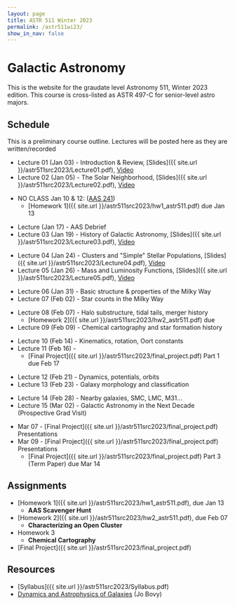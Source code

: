 ```yaml
---
layout: page
title: ASTR 511 Winter 2023
permalink: /astr511wi23/
show_in_nav: false
---
```


# Galactic Astronomy

This is the website for the graudate level Astronomy 511, Winter 2023 edition. This course is cross-listed as ASTR 497-C for senior-level astro majors.


## Schedule
This is a preliminary course outline. Lectures will be posted here as they are written/recorded

<!-- W1 -->
- Lecture 01 (Jan 03) - Introduction & Review, [Slides]({{ site.url }}/astr511src2023/Lecture01.pdf), [Video](https://www.youtube.com/watch?v=wlrvaZL86Z0)
- Lecture 02 (Jan 05) - The Solar Neighborhood, [Slides]({{ site.url }}/astr511src2023/Lecture02.pdf), [Video](https://www.youtube.com/watch?v=AO659NG71G4)
<!-- W2 -->
- NO CLASS Jan 10 & 12: ([AAS 241](http://aas.org/meetings/aas241)) 
    - [Homework 1]({{ site.url }}/astr511src2023/hw1_astr511.pdf) due Jan 13
<!-- W3 -->
- Lecture  (Jan 17) - AAS Debrief
- Lecture 03 (Jan 19) - History of Galactic Astronomy, [Slides]({{ site.url }}/astr511src2023/Lecture03.pdf), [Video](https://youtu.be/mS26ebOGlFs)
<!-- W4 -->
- Lecture 04 (Jan 24) - Clusters and "Simple" Stellar Populations, [Slides]({{ site.url }}/astr511src2023/Lecture04.pdf), [Video](https://youtu.be/Ci6UMorefvI)
- Lecture 05 (Jan 26) - Mass and Luminosity Functions, [Slides]({{ site.url }}/astr511src2023/Lecture05.pdf), [Video](https://youtu.be/RWKsykWwtpg)
<!-- W5 -->
- Lecture 06 (Jan 31) - Basic structure & properties of the Milky Way
- Lecture 07 (Feb 02) - Star counts in the Milky Way
<!-- W6 -->
- Lecture 08 (Feb 07) - Halo substructure, tidal tails, merger history
    - [Homework 2]({{ site.url }}/astr511src2023/hw2_astr511.pdf) due
- Lecture 09 (Feb 09) - Chemical cartography and star formation history
<!-- W7 -->
- Lecture 10 (Feb 14) - Kinematics, rotation, Oort constants
- Lecture 11 (Feb 16) - 
    - [Final Project]({{ site.url }}/astr511src2023/final_project.pdf) Part 1 due Feb 17
<!-- W8 -->
- Lecture 12 (Feb 21) - Dynamics, potentials, orbits
- Lecture 13 (Feb 23) - Galaxy morphology and classification
<!-- W9 -->
- Lecture 14 (Feb 28) - Nearby galaxies, SMC, LMC, M31...
- Lecture 15 (Mar 02) - Galactic Astronomy in the Next Decade (Prospective Grad Visit)
<!-- W10 -->
- Mar 07 - [Final Project]({{ site.url }}/astr511src2023/final_project.pdf) Presentations
- Mar 09 - [Final Project]({{ site.url }}/astr511src2023/final_project.pdf) Presentations
    - [Final Project]({{ site.url }}/astr511src2023/final_project.pdf) Part 3 (Term Paper) due Mar 14


## Assignments
- [Homework 1]({{ site.url }}/astr511src2023/hw1_astr511.pdf), due Jan 13
	- **AAS Scavenger Hunt**
- [Homework 2]({{ site.url }}/astr511src2023/hw2_astr511.pdf), due Feb 07
	- **Characterizing an Open Cluster**
- Homework 3
    - **Chemical Cartography**
- [Final Project]({{ site.url }}/astr511src2023/final_project.pdf)


## Resources
- [Syllabus]({{ site.url }}/astr511src2023/Syllabus.pdf)
- [Dynamics and Astrophysics of Galaxies](https://galaxiesbook.org) (Jo Bovy)
